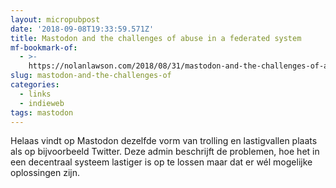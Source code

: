 ```yaml
---
layout: micropubpost
date: '2018-09-08T19:33:59.571Z'
title: Mastodon and the challenges of abuse in a federated system
mf-bookmark-of:
  - >-
    https://nolanlawson.com/2018/08/31/mastodon-and-the-challenges-of-abuse-in-a-federated-system/
slug: mastodon-and-the-challenges-of
categories: 
  - links 
  - indieweb
tags: mastodon
---
```

Helaas vindt op Mastodon dezelfde vorm van trolling en lastigvallen plaats als op bijvoorbeeld Twitter. Deze admin beschrijft de problemen, hoe het in een decentraal systeem lastiger is op te lossen maar dat er wél mogelijke oplossingen zijn.  
